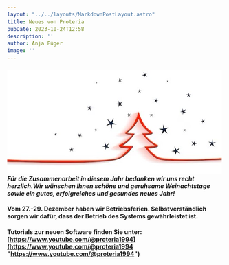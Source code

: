```yaml
---
layout: "../../layouts/MarkdownPostLayout.astro"
title: Neues von Proteria 
pubDate: 2023-10-24T12:58
description: ''
author: Anja Füger
image: ''
---
```


####  ![Weihnachtsmotiv1-0838a7.jpg](../../images/posts/Weihnachtsmotiv1-0838a7.jpg)***Für die Zusammenarbeit in diesem Jahr bedanken wir uns recht herzlich.Wir wünschen Ihnen schöne und geruhsame Weinachtstage sowie ein gutes, erfolgreiches und gesundes neues Jahr!*** 

#### **Vom 27.-29. Dezember haben wir Betriebsferien. Selbstverständlich sorgen wir dafür, dass der Betrieb des Systems gewährleistet ist.**



#### Tutorials zur neuen Software finden Sie unter:[https://www.youtube.com/@proteria1994](https://www.youtube.com/@proteria1994 "https://www.youtube.com/@proteria1994")